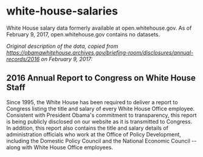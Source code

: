 # white-house-salaries
White House salary data formerly available at open.whitehouse.gov. As of February 9, 2017, open.whitehouse.gov contains no datasets.

*Original description of the data, copied from https://obamawhitehouse.archives.gov/briefing-room/disclosures/annual-records/2016 on February 9, 2017:*

## 2016 Annual Report to Congress on White House Staff
Since 1995, the White House has been required to deliver a report to Congress listing the title and salary of every White House Office employee. Consistent with President Obama's commitment to transparency, this report is being publicly disclosed on our website as it is transmitted to Congress. In addition, this report also contains the title and salary details of administration officials who work at the Office of Policy Development, including the Domestic Policy Council and the National Economic Council -- along with White House Office employees. 
